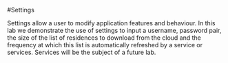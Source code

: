 #Settings

Settings allow a user to modify application features and behaviour. In this lab we demonstrate the use of settings to input a username, password pair, the size of the list of residences to download from the cloud and the frequency at which this list is automatically refreshed by a service or services. Services will be the subject of a future lab.

